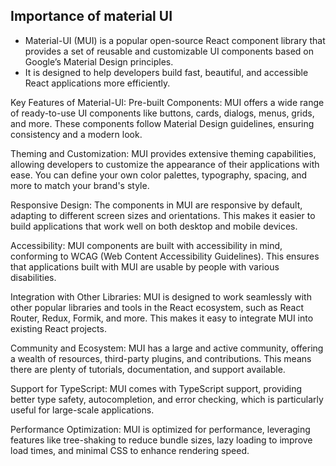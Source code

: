 ## Importance of material UI

- Material-UI (MUI) is a popular open-source React component library that provides a set of reusable and customizable UI components based on Google’s Material Design principles.
- It is designed to help developers build fast, beautiful, and accessible React applications more efficiently.

Key Features of Material-UI:
Pre-built Components: MUI offers a wide range of ready-to-use UI components like buttons, cards, dialogs, menus, grids, and more. These components follow Material Design guidelines, ensuring consistency and a modern look.

Theming and Customization: MUI provides extensive theming capabilities, allowing developers to customize the appearance of their applications with ease. You can define your own color palettes, typography, spacing, and more to match your brand's style.

Responsive Design: The components in MUI are responsive by default, adapting to different screen sizes and orientations. This makes it easier to build applications that work well on both desktop and mobile devices.

Accessibility: MUI components are built with accessibility in mind, conforming to WCAG (Web Content Accessibility Guidelines). This ensures that applications built with MUI are usable by people with various disabilities.

Integration with Other Libraries: MUI is designed to work seamlessly with other popular libraries and tools in the React ecosystem, such as React Router, Redux, Formik, and more. This makes it easy to integrate MUI into existing React projects.

Community and Ecosystem: MUI has a large and active community, offering a wealth of resources, third-party plugins, and contributions. This means there are plenty of tutorials, documentation, and support available.

Support for TypeScript: MUI comes with TypeScript support, providing better type safety, autocompletion, and error checking, which is particularly useful for large-scale applications.

Performance Optimization: MUI is optimized for performance, leveraging features like tree-shaking to reduce bundle sizes, lazy loading to improve load times, and minimal CSS to enhance rendering speed.

